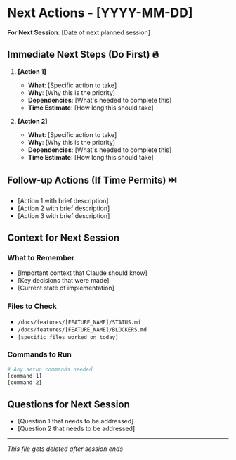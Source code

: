# Next Actions - [YYYY-MM-DD]

**For Next Session**: [Date of next planned session]

## Immediate Next Steps (Do First) 🔥

1. **[Action 1]**
   - **What**: [Specific action to take]
   - **Why**: [Why this is the priority]
   - **Dependencies**: [What's needed to complete this]
   - **Time Estimate**: [How long this should take]

2. **[Action 2]**
   - **What**: [Specific action to take]
   - **Why**: [Why this is the priority]
   - **Dependencies**: [What's needed to complete this]
   - **Time Estimate**: [How long this should take]

## Follow-up Actions (If Time Permits) ⏭️

- [Action 1 with brief description]
- [Action 2 with brief description]
- [Action 3 with brief description]

## Context for Next Session

### What to Remember
- [Important context that Claude should know]
- [Key decisions that were made]
- [Current state of implementation]

### Files to Check
- `/docs/features/[FEATURE_NAME]/STATUS.md`
- `/docs/features/[FEATURE_NAME]/BLOCKERS.md`
- `[specific files worked on today]`

### Commands to Run
```bash
# Any setup commands needed
[command 1]
[command 2]
```

## Questions for Next Session

- [Question 1 that needs to be addressed]
- [Question 2 that needs to be addressed]

---
*This file gets deleted after session ends* 